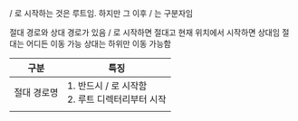 / 로 시작하는 것은 루트임. 하지만 그 이후 / 는 구분자임

절대 경로와 상대 경로가 있음
/ 로 시작하면 절대고 현재 위치에서 시작하면 상대임
절대는 어디든 이동 가능 상대는 하위만 이동 가능함


| 구분     | 특징                                |
| ------ | --------------------------------- |
| 절대 경로명 | 1. 반드시 / 로 시작함<br>2. 루트 디렉터리부터 시작 |
|        |                                   |
